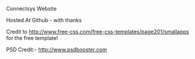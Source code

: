Connectsys Website

Hosted At Github - with thanks

Credit to http://www.free-css.com/free-css-templates/page201/smallapps for the free template!

PSD Credit:- http://www.psdbooster.com
